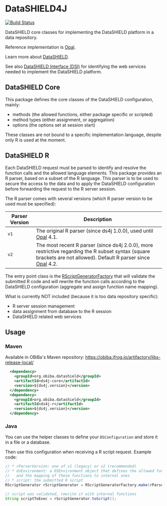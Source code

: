 # DataSHIELD4J

[![Build Status](https://travis-ci.com/obiba/datashield4j.svg?branch=master)](https://travis-ci.com/obiba/datashield4j)

DataSHIELD core classes for implementing the DataSHIELD platform in a data repository.

Reference implementation is [Opal](https://www.obiba.org/pages/products/opal/).

Learn more about [DataSHIELD](https://www.datashield.org/).

See also [DataSHIELD Interface (DSI)](https://datashield.github.io/DSI/) for identifying the web services needed to implement the DataSHIELD platform.

## DataSHIELD Core

This package defines the core classes of the DataSHIELD configuration, mainly:

* methods (the allowed functions, either package specific or scripted)
* method types (either assignment, or aggregation)
* options (the options set at session start)

These classes are not bound to a specific implementation language, despite only R is used at the moment.

## DataSHIELD R

Each DataSHIELD request must be parsed to identify and resolve the function calls and the allowed language elements. This 
package provides an R parser, based on a subset of the R language. This parser is to be used to secure the access to the 
data and to apply the DataSHIELD configuration before forwarding the request to the R server session.

The R parser comes with several versions (which R parser version to be used must be specified):

| Parser Version | Description |
| -------------- | ----------- |
| `v1` |  The original R parser (since ds4j 1.0.0), used until [Opal](https://github.com/obiba/opal) 4.1. |
| `v2` |  The most recent R parser (since ds4j 2.0.0), more restrictive regarding the R subset syntax (square brackets are not allowed). Default R parser since [Opal](https://github.com/obiba/opal) 4.2. |

The entry point class is the [RScriptGeneratorFactory](https://github.com/obiba/datashield4j/blob/master/ds4j-r/src/main/java/org/obiba/datashield/r/expr/RScriptGeneratorFactory.java)
that will validate the submitted R code and will rewrite the function calls according to the DataSHIELD configuration
(aggregate and assign function name mapping).

What is currently NOT included (because it is too data repository specific):

* R server session management
* data assignment from database to the R session
* DataSHIELD related web services

## Usage

### Maven

Available in OBiBa's Maven repository: https://obiba.jfrog.io/artifactory/libs-release-local/

```xml
  <dependency>
    <groupId>org.obiba.datashield</groupId>
    <artifactId>ds4j-core</artifactId>
    <version>${ds4j.version}</version>
  </dependency>
  <dependency>
    <groupId>org.obiba.datashield</groupId>
    <artifactId>ds4j-r</artifactId>
    <version>${ds4j.version}</version>
  </dependency>
```

### Java

You can use the helper classes to define your `DSConfiguration` and store it in a file or a database. 

Then use this configuration when receiving a R script request. Example code:

```java
// * rParserVersion: one of v1 (legacy) or v2 (recommended)
// * dsEnvironment: a DSEnvironment object that defines the allowed function calls
//   and the mapping of these functions to internal ones
// * script: the submitted R script
RScriptGenerator rScriptGenerator = RScriptGeneratorFactory.make(rParserVersion, dsEnvironment, script);

// script was validated, rewrite it with internal functions
String scriptToExec = rScriptGenerator.toScript();
```